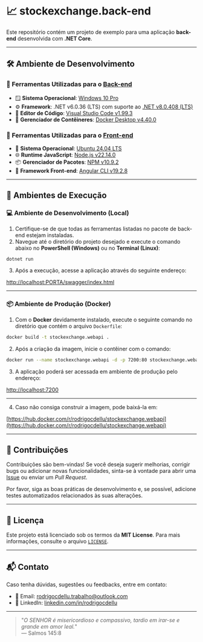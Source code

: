 # 📈 stockexchange.back-end

Este repositório contém um projeto de exemplo para uma aplicação **back-end** desenvolvida com **.NET Core**.

---

## 🛠️ Ambiente de Desenvolvimento

### 🔧 Ferramentas Utilizadas para o [Back-end](https://github.com/rodrigocdellu/stockexchange.back-end)

- 🪟 **Sistema Operacional**: [Windows 10 Pro](#)  
- ⚙️ **Framework**: .NET v6.0.36 (LTS) com suporte ao [.NET v8.0.408 (LTS)](https://dotnet.microsoft.com/pt-br/download/dotnet/8.0)  
- 📝 **Editor de Código**: [Visual Studio Code v1.99.3](https://code.visualstudio.com/download)  
- 🐳 **Gerenciador de Contêineres**: [Docker Desktop v4.40.0](https://www.docker.com/products/docker-desktop)  

### 🎨 Ferramentas Utilizadas para o [Front-end](https://github.com/rodrigocdellu/stockexchange.front-end)

- 🐧 **Sistema Operacional**: [Ubuntu 24.04 LTS](https://ubuntu.com/download/desktop)  
- 🌐 **Runtime JavaScript**: [Node.js v22.14.0](https://nodejs.org/pt)  
- 📦 **Gerenciador de Pacotes**: [NPM v10.9.2](https://www.npmjs.com/package/npm/v/10.9.2)  
- 🧰 **Framework Front-end**: [Angular CLI v19.2.8](https://github.com/angular/angular-cli)  

---

## 🚀 Ambientes de Execução

### 💻 Ambiente de Desenvolvimento (Local)

1. Certifique-se de que todas as ferramentas listadas no pacote de back-end estejam instaladas.
2. Navegue até o diretório do projeto desejado e execute o comando abaixo no **PowerShell (Windows)** ou no **Terminal (Linux)**:

```bash
dotnet run
```

3. Após a execução, acesse a aplicação através do seguinte endereço:

[http://localhost:PORTA/swagger/index.html](http://localhost:PORTA/swagger/index.html)

---

### 📦 Ambiente de Produção (Docker)

1. Com o **Docker** devidamente instalado, execute o seguinte comando no diretório que contém o arquivo `Dockerfile`:

```bash
docker build -t stockexchange.webapi .
```

2. Após a criação da imagem, inicie o contêiner com o comando:

```bash
docker run --name stockexchange.webapi -d -p 7200:80 stockexchange.webapi
```

3. A aplicação poderá ser acessada em ambiente de produção pelo endereço:

[http://localhost:7200](http://localhost:7200)

---

4. Caso não consiga construir a imagem, pode baixá-la em:

[https://hub.docker.com/r/rodrigocdellu/stockexchange.webapi](https://hub.docker.com/r/rodrigocdellu/stockexchange.webapi)

---

## 🤝 Contribuições

Contribuições são bem-vindas! Se você deseja sugerir melhorias, corrigir bugs ou adicionar novas funcionalidades, sinta-se à vontade para abrir uma [Issue](https://github.com/rodrigocdellu/stockexchange.back-end/issues) ou enviar um *Pull Request*.

Por favor, siga as boas práticas de desenvolvimento e, se possível, adicione testes automatizados relacionados às suas alterações.

---

## 📄 Licença

Este projeto está licenciado sob os termos da **MIT License**. Para mais informações, consulte o arquivo [`LICENSE`](./LICENSE.md).

---

## 📬 Contato

Caso tenha dúvidas, sugestões ou feedbacks, entre em contato:

- 📧 Email: [rodrigocdellu.trabalho@outlook.com](mailto:rodrigocdellu.trabalho@outlook.com)
- 💼 LinkedIn: [linkedin.com/in/rodrigocdellu](https://linkedin.com/in/rodrigocdellu)

---

> "_O SENHOR é misericordioso e compassivo, tardio em irar-se e grande em amor leal._"  
> — Salmos 145:8

